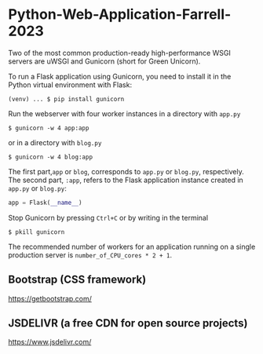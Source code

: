 # Python-Web-Application-Farrell-2023

Two of the most common production-ready high-performance WSGI servers are uWSGI and Gunicorn (short for Green Unicorn).

To run a Flask application using Gunicorn, you need to install it in the Python virtual environment with Flask:
```unix
(venv) ... $ pip install gunicorn
```

Run the webserver with four worker instances in a directory with `app.py`
```unix
$ gunicorn -w 4 app:app
```
or in a directory with `blog.py`
```
$ gunicorn -w 4 blog:app
```
The first part,`app` or `blog`, corresponds to `app.py` or `blog.py`, respectively. The second part, `:app`, refers to the Flask application instance created in `app.py` or `blog.py`:
```python
app = Flask(__name__)
```

Stop Gunicorn by pressing `Ctrl+C` or by writing in the terminal
```unix
$ pkill gunicorn
```

The recommended number of workers for an application running on a single production server is 
`number_of_CPU_cores * 2 + 1`.

## Bootstrap (CSS framework)
https://getbootstrap.com/

## JSDELIVR (a free CDN for open source projects)
https://www.jsdelivr.com/
